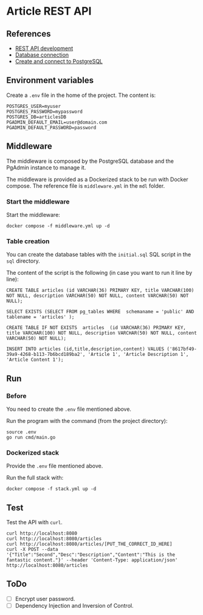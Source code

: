 # Article REST API

## References

- [REST API development](https://dev.to/janirefdez/create-a-rest-api-with-go-1j52)
- [Database connection](https://dev.to/janirefdez/connect-rest-api-to-database-with-go-d8m)
- [Create and connect to PostgreSQL](https://towardsdatascience.com/how-to-run-postgresql-and-pgadmin-using-docker-3a6a8ae918b5)

## Environment variables

Create a `.env` file in the home of the project. The content is:
```
POSTGRES_USER=myuser
POSTGRES_PASSWORD=mypassword
POSTGRES_DB=articlesDB
PGADMIN_DEFAULT_EMAIL=user@domain.com
PGADMIN_DEFAULT_PASSWORD=password
```

## Middleware

The middleware is composed by the PostgreSQL database and the PgAdmin instance to manage it.

The middleware is provided as a Dockerized stack to be run with Docker compose. The reference file is `middleware.yml` in the `mdl` folder.

### Start the middleware

Start the middleware:
```
docker compose -f middleware.yml up -d
```

### Table creation

You can create the database tables with the `initial.sql` SQL script in the `sql` directory.

The content of the script is the following (in case you want to run it line by line):
```
CREATE TABLE articles (id VARCHAR(36) PRIMARY KEY, title VARCHAR(100) NOT NULL, description VARCHAR(50) NOT NULL, content VARCHAR(50) NOT NULL);

SELECT EXISTS (SELECT FROM pg_tables WHERE  schemaname = 'public' AND tablename = 'articles' );

CREATE TABLE IF NOT EXISTS  articles  (id VARCHAR(36) PRIMARY KEY, title VARCHAR(100) NOT NULL, description VARCHAR(50) NOT NULL, content VARCHAR(50) NOT NULL);

INSERT INTO articles (id,title,description,content) VALUES ('8617bf49-39a9-4268-b113-7b6bcd189ba2', 'Article 1', 'Article Description 1', 'Article Content 1');
```

## Run

### Before

You need to create the `.env` file mentioned above.

Run the program with the command (from the project directory):
```
source .env
go run cmd/main.go
```

### Dockerized stack

Provide the `.env` file mentioned above. 

Run the full stack with:
```
docker compose -f stack.yml up -d
```

## Test

Test the API with `curl`.
```
curl http://localhost:8080
curl http://localhost:8080/articles
curl http://localhost:8080/articles/[PUT_THE_CORRECT_ID_HERE]
curl -X POST --data '{"Title":"Second","Desc":"Description","Content":"This is the fantastic content."}' --header 'Content-Type: application/json' http://localhost:8080/articles
```

## ToDo

- [ ] Encrypt user password.
- [ ] Dependency Injection and Inversion of Control.